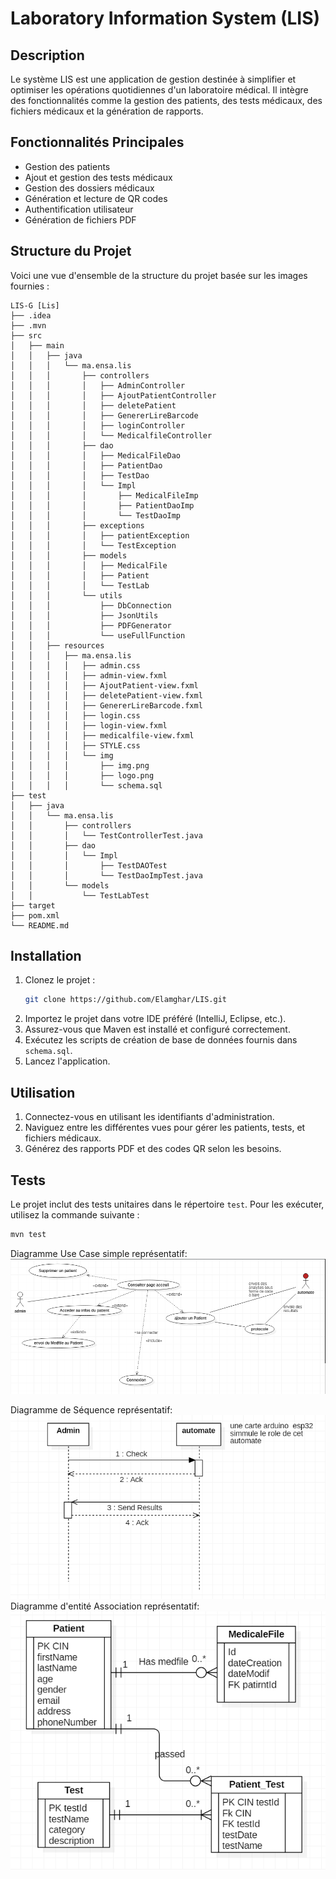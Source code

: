 # Laboratory Information System (LIS)

## Description
Le système LIS est une application de gestion destinée à simplifier et optimiser les opérations quotidiennes d'un laboratoire médical. Il intègre des fonctionnalités comme la gestion des patients, des tests médicaux, des fichiers médicaux et la génération de rapports.

## Fonctionnalités Principales
- Gestion des patients
- Ajout et gestion des tests médicaux
- Gestion des dossiers médicaux
- Génération et lecture de QR codes
- Authentification utilisateur
- Génération de fichiers PDF

## Structure du Projet

Voici une vue d'ensemble de la structure du projet basée sur les images fournies :

```
LIS-G [Lis]
├── .idea
├── .mvn
├── src
│   ├── main
│   │   ├── java
│   │   │   └── ma.ensa.lis
│   │   │       ├── controllers
│   │   │       │   ├── AdminController
│   │   │       │   ├── AjoutPatientController
│   │   │       │   ├── deletePatient
│   │   │       │   ├── GenererLireBarcode
│   │   │       │   ├── loginController
│   │   │       │   └── MedicalfileController
│   │   │       ├── dao
│   │   │       │   ├── MedicalFileDao
│   │   │       │   ├── PatientDao
│   │   │       │   ├── TestDao
│   │   │       │   └── Impl
│   │   │       │       ├── MedicalFileImp
│   │   │       │       ├── PatientDaoImp
│   │   │       │       └── TestDaoImp
│   │   │       ├── exceptions
│   │   │       │   ├── patientException
│   │   │       │   └── TestException
│   │   │       ├── models
│   │   │       │   ├── MedicalFile
│   │   │       │   ├── Patient
│   │   │       │   └── TestLab
│   │   │       └── utils
│   │   │           ├── DbConnection
│   │   │           ├── JsonUtils
│   │   │           ├── PDFGenerator
│   │   │           └── useFullFunction
│   │   ├── resources
│   │   │   ├── ma.ensa.lis
│   │   │   │   ├── admin.css
│   │   │   │   ├── admin-view.fxml
│   │   │   │   ├── AjoutPatient-view.fxml
│   │   │   │   ├── deletePatient-view.fxml
│   │   │   │   ├── GenererLireBarcode.fxml
│   │   │   │   ├── login.css
│   │   │   │   ├── login-view.fxml
│   │   │   │   ├── medicalfile-view.fxml
│   │   │   │   ├── STYLE.css
│   │   │   │   └── img
│   │   │   │       ├── img.png
│   │   │   │       ├── logo.png
│   │   │   │       └── schema.sql
├── test
│   ├── java
│   │   └── ma.ensa.lis
│   │       ├── controllers
│   │       │   └── TestControllerTest.java
│   │       ├── dao
│   │       │   └── Impl
│   │       │       ├── TestDAOTest
│   │       │       └── TestDaoImpTest.java
│   │       └── models
│   │           └── TestLabTest
├── target
├── pom.xml
└── README.md
```

## Installation
1. Clonez le projet :
   ```bash
   git clone https://github.com/Elamghar/LIS.git
   ```
2. Importez le projet dans votre IDE préféré (IntelliJ, Eclipse, etc.).
3. Assurez-vous que Maven est installé et configuré correctement.
4. Exécutez les scripts de création de base de données fournis dans `schema.sql`.
5. Lancez l'application.

## Utilisation
1. Connectez-vous en utilisant les identifiants d'administration.
2. Naviguez entre les différentes vues pour gérer les patients, tests, et fichiers médicaux.
3. Générez des rapports PDF et des codes QR selon les besoins.

## Tests
Le projet inclut des tests unitaires dans le répertoire `test`. Pour les exécuter, utilisez la commande suivante :
```bash
mvn test
```

Diagramme Use Case simple représentatif:
![Architecture Diagram](Images/use-case.png "diagramme use case")

Diagramme de Séquence représentatif:
![Architecture Diagram](Images/sequence.png "Diagramme de séquence")
Diagramme d'entité Association représentatif:
![Architecture Diagram](Images/entity-Association.png "Diagramme d'entité Association")

